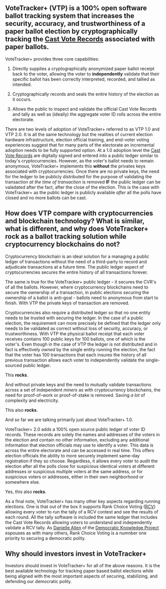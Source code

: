 ## VoteTracker+ (VTP) is a 100%  open software ballot tracking system that increases the security, accuracy, and trustworthiness of a paper ballot election by cryptographically tracking the [Cast Vote Records](https://pages.nist.gov/ElectionGlossary/#cast-vote-record) associated with paper ballots.

VoteTracker+ provides three core capabilities:

1. Directly supplies a cryptographically anonymized paper ballot receipt back to the voter, allowing the voter to __independently__ validate that their specific ballot has been correctly interpreted, recorded, and tallied as intended.

2. Cryptographically records and seals the entire history of the election as it occurs.

3. Allows the public to inspect and validate the official Cast Vote Records and tally as well as (ideally) the aggregate voter ID rolls across the entire electorate.

There are two levels of adoption of VoteTracker+ referred to as VTP 1.0 and VTP 2.0.  It is all the same technology but the realities of current election hardware infrastructure, election official training, and end-voter voting experiences suggest that for many parts of the electorate an incremental adoption needs to be fully supported option.  At a 1.0 adoption level the [Cast Vote Records](https://pages.nist.gov/ElectionGlossary/#cast-vote-record) are digitally signed and entered into a public ledger similar to today's cryptocurrencies.  However, as the voter's ballot needs to remain anonymous, VoteTracker+ implements this __without__ the privates keys associated with cryptocurrencies.  Once there are no private keys, the need for the ledger to be publicly distributed for the purpose of validating the transaction _at the time of transaction_ is removed __IF__ the public ledger can be valadated after the fact, after the close of the election.  This is the case with VoteTracker+ as the public ledger is publicly available _after_ all the polls have closed and no more ballots can be cast.

## How does VTP compare with cryptocurrencies and blockchain technology?  What is similar, what is different, and why does VoteTracker+ __rock__ as a ballot tracking solution while cryptocurrency blockchains do not?

Cryptocurrency blockchain is an ideal solution for a managing a public ledger of transactions without the need of a third-party to record and adjudicate transactions at a future time.  The public ledger aspect of cryptocurrencies secures the entire history of all transactions forever.

The same is true for the VoteTracker+ public ledger - it secures the CVR's of all the ballots.  However, where cryptocurrency blockchains need to secure the ownership of a transaction, in public elections securing the ownership of a ballot is anti-goal - ballots need to anonymous from start to finish.  With VTP the private keys of transaction are removed.

Cryptocurrencies also require a distributed ledger so that no one entity needs to be trusted with securing the ledger.  In the case of a public election, the requirement can more precisely be defined that the ledger only needs to be validated as correct without loss of security, accuracy, or trustworthiness.  With VTP the physical ballot receipt that each voter receives contains 100 public keys for 100 ballots, one of which is the voter's.  Even though in the case of VTP the ledger is not distributed and in fact is effectively _owned_ by the single entity running the election, the fact that the voter has 100 transactions that each insures the history of all previous transaction allows each voter to independently validate the single-sourced public ledger.

This __rocks__.

And without private keys and the need to mutually validate transactions across a set of independent _miners_ as with cryptocurrency blockchains, the need for proof-of-work or proof-of-stake is removed.  Saving _a lot_ of complexity and electricity.

This also __rocks__.

And so far we are talking primarily just about VoteTracker+ 1.0.

VoteTracker+ 2.0 adds a 100% open source public ledger of voter ID records.  These records are solely the names and addresses of the voters in the election and contain no other information, excluding any additional information that election officials may use to identify a voter.  This data is across the entire electorate and can be accessed in real time.  This offers election officials the ability to more securely implement same-day registration if they so choose.  Regardless, it allows every voter to audit the election after all the polls close for suspicious identical voters at different addresses or suspicious multiple voters at the same address, or for suspicious voters or addresses, either in their own neighborhood or somewhere else.

Yes, this also __rocks__.

As a final note, VoteTracker+ has many other key aspects regarding running elections.  One is that out of the box it supports Rank Choice Voting ([RCV](https://en.wikipedia.org/wiki/Ranked_voting)) allowing every voter to run the tally of a RCV contest and see the results of each round.  All the tally software is included the same ledger that includes the Cast Vote Records allowing voters to understand and independently validate a RCV tally.  As [Danielle Allen](https://scholar.harvard.edu/danielleallen/home) of the [Democratic Knowledge Project](https://www.democraticknowledgeproject.org/) espouses as with many others, Rank Choice Voting is a numnber one priority to securing a democratic polity.

## Why should investors invest in VoteTracker+

Investors should invest in VoteTracker+ for all of the above reasons.  It is the best available technology for tracking paper based ballot elections while being aligned with the most important aspects of securing, stabilizing, and defending our democratic polity.

